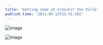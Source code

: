 ```yaml
---
title: 'Getting some at CrossFit the Ville'
publish_time: '2011-05-12T23:31:39Z'
---
```


![image](https://crossfittheville.files.wordpress.com/2011/05/wpid-2011-05-12_18-03-24_589.jpg?w=615)

![image](https://crossfittheville.files.wordpress.com/2011/05/wpid-2011-05-12_18-04-09_105.jpg?w=615)
